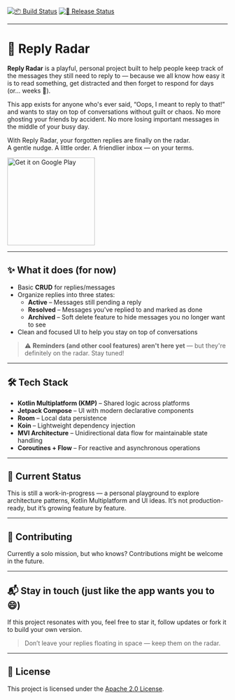 [![📦 Build Status](https://github.com/rafaelfelipeac/replyradar/actions/workflows/build-and-lint.yml/badge.svg)](https://github.com/rafaelfelipeac/replyradar/actions/workflows/build-and-lint.yml)
[![🚀 Release Status](https://github.com/rafaelfelipeac/replyradar/actions/workflows/release.yml/badge.svg)](https://github.com/rafaelfelipeac/replyradar/actions/workflows/release.yml)

---

# 📡 Reply Radar

**Reply Radar** is a playful, personal project built to help people keep track of the messages they still need to reply to — because we all know how easy it is to read something, get distracted and then forget to respond for days (or... weeks 👀).

This app exists for anyone who's ever said, “Oops, I meant to reply to that!” and wants to stay on top of conversations without guilt or chaos. No more ghosting your friends by accident. No more losing important messages in the middle of your busy day.

With Reply Radar, your forgotten replies are finally on the radar.  
A gentle nudge. A little order. A friendlier inbox — on your terms.


<a href="https://play.google.com/store/apps/details?id=com.rafaelfelipeac.replyradar">
    <img 
        alt="Get it on Google Play" 
        src="https://user-images.githubusercontent.com/9745110/89697876-99ab9480-d8f4-11ea-869d-32131a31ab96.png" 
        width="200">
</a>  

---

## ✨ What it does (for now)

- Basic **CRUD** for replies/messages
- Organize replies into three states:
  - **Active** – Messages still pending a reply
  - **Resolved** – Messages you've replied to and marked as done
  - **Archived** – Soft delete feature to hide messages you no longer want to see
- Clean and focused UI to help you stay on top of conversations

> ⚠️ **Reminders (and other cool features) aren't here yet** — but they're definitely on the radar. Stay tuned!

---

## 🛠️ Tech Stack

- **Kotlin Multiplatform (KMP)** – Shared logic across platforms
- **Jetpack Compose** – UI with modern declarative components
- **Room** – Local data persistence
- **Koin** – Lightweight dependency injection
- **MVI Architecture** – Unidirectional data flow for maintainable state handling
- **Coroutines + Flow** – For reactive and asynchronous operations

---

## 🧪 Current Status

This is still a work-in-progress — a personal playground to explore architecture patterns, Kotlin Multiplatform and UI ideas. It’s not production-ready, but it’s growing feature by feature.

---

## 🚫 Contributing

Currently a solo mission, but who knows? Contributions might be welcome in the future.

---

## 📬 Stay in touch (just like the app wants you to 😄)

If this project resonates with you, feel free to star it, follow updates or fork it to build your own version.

> Don’t leave your replies floating in space — keep them on the radar.

---

## 📄 License

This project is licensed under the [Apache 2.0 License](LICENSE).
